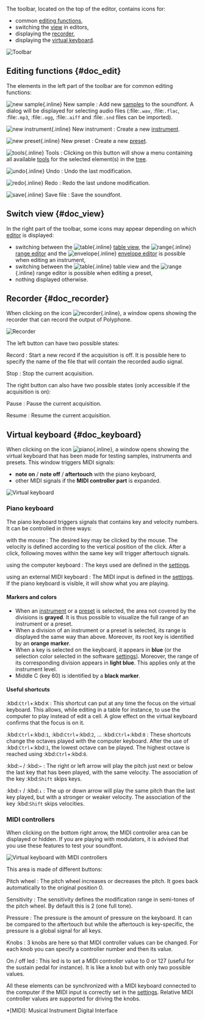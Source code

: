 The toolbar, located on the top of the editor, contains icons for:

* common [editing functions](#doc_edit),
* switching the [view](#doc_view) in editors,
* displaying the [recorder](#doc_recorder),
* displaying the [virtual keyboard](#doc_keyboard).


![Toolbar](images/toolbar.png "Toolbar")


## Editing functions {#doc_edit}


The elements in the left part of the toolbar are for common editing functions:

![new sample](images/toolbar_sample.png "new sample"){.inline} New sample
: Add new [samples](manual/soundfont-editor/editing-pages/sample-editor.md) to the soundfont.
  A dialog will be displayed for selecting audio files (:file:`.wav`, :file:`.flac`, :file:`.mp3`, :file:`.ogg`, :file:`.aiff` and :file:`.snd` files can be imported).

![new instrument](images/toolbar_instrument.png "new instrument"){.inline} New instrument
: Create a new [instrument](manual/soundfont-editor/editing-pages/instrument-editor.md).

![new preset](images/toolbar_preset.png "new preset"){.inline} New preset
: Create a new [preset](manual/soundfont-editor/editing-pages/preset-editor.md).

![tools](images/toolbar_toolbox.png "tools"){.inline} Tools
: Clicking on this button will show a menu containing all available [tools](manual/soundfont-editor/tools/index.md) for the selected element(s) in the [tree](manual/soundfont-editor/tree.md).

![undo](images/toolbar_undo.png "undo"){.inline} Undo
: Undo the last modification.

![redo](images/toolbar_redo.png "redo"){.inline} Redo
: Redo the last undone modification.

![save](images/toolbar_save.png "save"){.inline} Save file
: Save the soundfont.


## Switch view {#doc_view}


In the right part of the toolbar, some icons may appear depending on which [editor](manual/soundfont-editor/editing-pages/index.md) is displayed:

* switching between the ![table](images/toolbar_table.png "table"){.inline} [table view](manual/soundfont-editor/editing-pages/instrument-editor.md#doc_table), the ![range](images/toolbar_range.png "range"){.inline} [range editor](manual/soundfont-editor/editing-pages/instrument-editor.md#doc_range) and the ![envelope](images/toolbar_adsr.png "envelope"){.inline} [envelope editor](manual/soundfont-editor/editing-pages/instrument-editor.md#doc_envelope) is possible when editing an instrument,
* switching between the ![table](images/toolbar_table.png "table"){.inline} table view and the ![range](images/toolbar_range.png "range"){.inline} range editor is possible when editing a preset,
* nothing displayed otherwise.


## Recorder {#doc_recorder}


When clicking on the icon ![recorder](images/toolbar_recorder.png "recorder"){.inline}, a window opens showing the recorder that can record the output of Polyphone.


![Recorder](images/recorder.png "Recorder")


The left button can have two possible states:

Record
: Start a new record if the acquisition is off.
  It is possible here to specify the name of the file that will contain the recorded audio signal.

Stop
: Stop the current acquisition.

The right button can also have two possible states (only accessible if the acquisition is on):

Pause
: Pause the current acquisition.

Resume
: Resume the current acquisition.


## Virtual keyboard {#doc_keyboard}


When clicking on the icon ![piano](images/toolbar_piano.png "piano"){.inline}, a window opens showing the virtual keyboard that has been made for testing samples, instruments and presets.
This window triggers MIDI signals:

* **note on** / **note off** / **aftertouch** with the piano keyboard,
* other MIDI signals if the **MIDI controller part** is expanded.


![Virtual keyboard](images/virtual_keyboard.png "Virtual keyboard")


### Piano keyboard


The piano keyboard triggers signals that contains key and velocity numbers.
It can be controlled in three ways:

with the mouse
: The desired key may be clicked by the mouse.
  The velocity is defined according to the vertical position of the click.
  After a click, following moves within the same key will trigger aftertouch signals.

using the computer keyboard
: The keys used are defined in the [settings](manual/settings.md#doc_keyboard).

using an external MIDI keyboard
: The MIDI input is defined in the [settings](manual/settings.md#doc_general).
  If the piano keyboard is visible, it will show what you are playing.


#### Markers and colors


* When an [instrument](manual/soundfont-editor/editing-pages/instrument-editor.md) or a [preset](manual/soundfont-editor/editing-pages/preset-editor.md) is selected, the area not covered by the divisions is **grayed**.
  It is thus possible to visualize the full range of an instrument or a preset.
* When a division of an instrument or a preset is selected, its range is displayed the same way than above.
  Moreover, its root key is identified by an **orange marker**.
* When a key is selected on the keyboard, it appears in **blue** (or the selection color selected in the software [settings](manual/settings.md#doc_interface)).
  Moreover, the range of its corresponding division appears in **light blue**.
  This applies only at the instrument level.
* Middle C (key 60) is identified by a **black marker**.


#### Useful shortcuts


:kbd:`Ctrl`+:kbd:`K`
: This shortcut can put at any time the focus on the virtual keyboard.
  This allows, while editing in a table for instance, to use the computer to play instead of edit a cell.
  A glow effect on the virtual keyboard confirms that the focus is on it.

:kbd:`Ctrl`+:kbd:`1`, :kbd:`Ctrl`+:kbd:`2`, … :kbd:`Ctrl`+:kbd:`8`
: These shortcuts change the octaves played with the computer keyboard.
  After the use of :kbd:`Ctrl`+:kbd:`1`, the lowest octave can be played.
  The highest octave is reached using :kbd:`Ctrl`+:kbd:`8`.

:kbd:`→` / :kbd:`←`
: The right or left arrow will play the pitch just next or below the last key that has been played, with the same velocity.
  The association of the key :kbd:`Shift` skips keys.

:kbd:`↑` / :kbd:`↓`
: The up or down arrow will play the same pitch than the last key played, but with a stronger or weaker velocity.
  The association of the key :kbd:`Shift` skips velocities.


### MIDI controllers


When clicking on the bottom right arrow, the MIDI controller area can be displayed or hidden.
If you are playing with modulators, it is advised that you use these features to test your soundfont.


![Virtual keyboard with MIDI controllers](images/virtual_keyboard_2.png "Virtual keyboard with MIDI controllers")


This area is made of different buttons:

Pitch wheel
: The pitch wheel increases or decreases the pitch.
  It goes back automatically to the original position 0.

Sensitivity
: The sensitivity defines the modification range in semi-tones of the pitch wheel.
  By default this is 2 (one full tone).

Pressure
: The pressure is the amount of pressure on the keyboard.
  It can be compared to the aftertouch but while the aftertouch is key-specific, the pressure is a global signal for all keys.

Knobs
: 3 knobs are here so that MIDI controller values can be changed.
  For each knob you can specify a controller number and then its value.

On / off led
: This led is to set a MIDI controller value to 0 or 127 (useful for the sustain pedal for instance).
  It is like a knob but with only two possible values.

All these elements can be synchronized with a MIDI keyboard connected to the computer if the MIDI input is correctly set in the [settings](manual/settings.md#doc_general). Relative MIDI controller values are supported for driving the knobs.

*[MIDI]: Musical Instrument Digital Interface